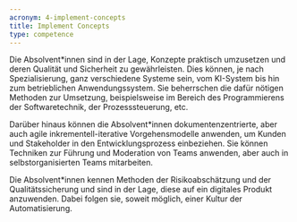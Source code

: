 ```yaml
---
acronym: 4-implement-concepts
title: Implement Concepts
type: competence
---
```


Die Absolvent\*innen sind in der Lage, Konzepte praktisch umzusetzen und deren Qualität und Sicherheit zu
gewährleisten. Dies können, je nach Spezialisierung, ganz verschiedene Systeme sein, vom 
KI-System bis hin zum betrieblichen Anwendungssystem. Sie beherrschen die dafür nötigen Methoden zur Umsetzung, 
beispielsweise im Bereich des Programmierens der Softwaretechnik, der Prozesssteuerung, etc. 

Darüber hinaus können die Absolvent\*innen dokumentenzentrierte, aber auch agile inkrementell-iterative 
Vorgehensmodelle anwenden, um Kunden und Stakeholder in den Entwicklungsprozess einbeziehen. Sie können
Techniken zur Führung und Moderation von Teams anwenden, aber auch in selbstorganisierten Teams mitarbeiten. 

Die Absolvent\*innen kennen Methoden der Risikoabschätzung und der Qualitätssicherung und sind in der Lage, 
diese auf ein digitales Produkt anzuwenden. Dabei folgen sie, soweit möglich, einer Kultur der Automatisierung.  
 
 